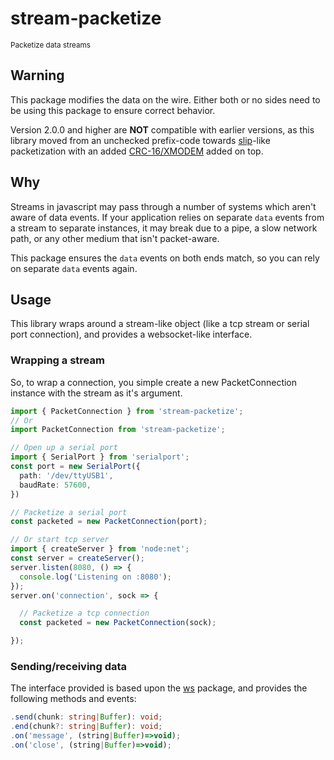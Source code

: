 # stream-packetize

<small>Packetize data streams</small>

## Warning

This package modifies the data on the wire. Either both or no sides need to be using this package to ensure correct
behavior.

Version 2.0.0 and higher are **NOT** compatible with earlier versions, as this library moved from an unchecked
prefix-code towards [slip](https://wikipedia.org/wiki/Serial_Line_Internet_Protocol)-like packetization with an added
[CRC-16/XMODEM](https://crccalc.com/?crc=Hi!&method=CRC-16/XMODEM&datatype=ascii&outtype=hex) added on top.

## Why

Streams in javascript may pass through a number of systems which aren't aware of data events. If your application relies
on separate `data` events from a stream to separate instances, it may break due to a pipe, a slow network path, or any
other medium that isn't packet-aware.

This package ensures the `data` events on both ends match, so you can rely on separate `data` events again.

## Usage

This library wraps around a stream-like object (like a tcp stream or serial port connection), and provides a
websocket-like interface.

### Wrapping a stream

So, to wrap a connection, you simple create a new PacketConnection instance with the stream as it's argument.

```ts
import { PacketConnection } from 'stream-packetize';
// Or
import PacketConnection from 'stream-packetize';

// Open up a serial port
import { SerialPort } from 'serialport';
const port = new SerialPort({
  path: '/dev/ttyUSB1',
  baudRate: 57600,
})

// Packetize a serial port
const packeted = new PacketConnection(port);

// Or start tcp server
import { createServer } from 'node:net';
const server = createServer();
server.listen(8080, () => {
  console.log('Listening on :8080');
});
server.on('connection', sock => {

  // Packetize a tcp connection
  const packeted = new PacketConnection(sock);

});
```

### Sending/receiving data

The interface provided is based upon the [ws](https://npmjs.com/ws) package, and
provides the following methods and events:

```typescript
.send(chunk: string|Buffer): void;
.end(chunk?: string|Buffer): void;
.on('message', (string|Buffer)=>void);
.on('close', (string|Buffer)=>void);
```
